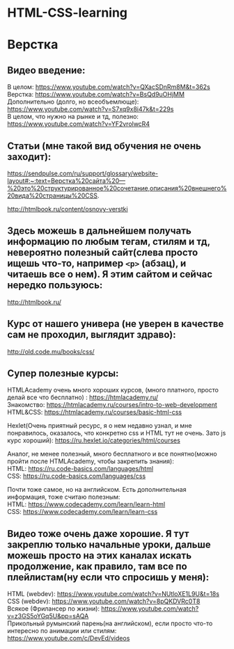 # HTML-CSS-learning

# **Верстка**

## Видео введение:
В целом: https://www.youtube.com/watch?v=QXacSDnRm8M&t=362s  
Верстка: https://www.youtube.com/watch?v=BsQd9uOHjMM  
Дополнительно (долго, но всеобъемлюще): https://www.youtube.com/watch?v=S7xq9x8i47k&t=229s  
В целом, что нужно на рынке и тд, полезно: https://www.youtube.com/watch?v=YF2vrolwcR4  

## Статьи (мне такой вид обучения не очень заходит):
https://sendpulse.com/ru/support/glossary/website-layout#:~:text=Верстка%20сайта%20—%20это%20структурированное%20сочетание,описания%20внешнего%20вида%20страницы%20CSS.  

http://htmlbook.ru/content/osnovy-verstki  

## Здесь можешь в дальнейшем получать информацию по любым тегам, стилям и тд, невероятно полезный сайт(слева просто ищешь что-то, например ```<p>``` (абзац), и читаешь все о нем). Я этим сайтом и сейчас нередко пользуюсь:
http://htmlbook.ru/  

## Курс от нашего универа (не уверен в качестве сам не проходил, выглядит здраво):
http://old.code.mu/books/css/

## Супер полезные курсы:
HTMLAcademy очень много хороших курсов, (много платного, просто делай все что бесплатно) : https://htmlacademy.ru/  
Знакомство: https://htmlacademy.ru/courses/intro-to-web-development  
HTML&CSS: https://htmlacademy.ru/courses/basic-html-css  

Hexlet(Очень приятный ресурс, я о нем недавно узнал, и мне понравилось, оказалось, что конкретно css и HTML тут не очень. Зато js курс хороший): https://ru.hexlet.io/categories/html/courses

Аналог, не менее полезный, много бесплатного и все понятно(можно пройти после HTMLAcademy, чтобы закрепить знания):   
HTML: https://ru.code-basics.com/languages/html  
CSS: https://ru.code-basics.com/languages/css  

Почти тоже самое, но на английском. Есть дополнительная информация, тоже считаю полезным:   
HTML: https://www.codecademy.com/learn/learn-html  
CSS: https://www.codecademy.com/learn/learn-css  


## Видео тоже очень даже хорошие. Я тут закреплю только начальные уроки, дальше можешь просто на этих каналах искать продолжение, как правило, там все по плейлистам(ну если что спросишь у меня):  
HTML (webdev): https://www.youtube.com/watch?v=NUtloXE1L9U&t=18s  
CSS (webdev): https://www.youtube.com/watch?v=8pQKDVRc0T8  
Всякое (Фрилансер по жизни): https://www.youtube.com/watch?v=z3GS5oYGq5U&pp=sAQA  
Прикольный румынский парень(на английском), если просто что-то интересно по анимации или стилям: https://www.youtube.com/c/DevEd/videos  


